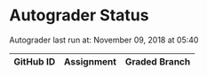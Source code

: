 # Autograder Status
Autograder last run at: November 09, 2018 at 05:40

| GitHub ID | Assignment | Graded Branch |
|-----------|------------|---------------|
